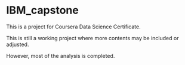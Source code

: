 # IBM_capstone

This is a project for Coursera Data Science Certificate.

This is still a working project where more contents may be included or adjusted.

However, most of the analysis is completed.

